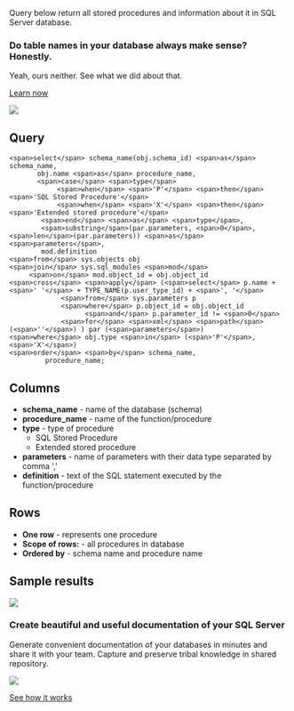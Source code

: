 Query below return all stored procedures and information about it in SQL Server database.

### Do table names in your database always make sense? Honestly.

Yeah, ours neither. See what we did about that.

[Learn now](https://dataedo.com/blog/confused-when-trying-to-work-with-databases?cta=kb-query-table-names)

[![](https://dataedo.com/asset/img/markdown/docs/test-article/edca6a29318bb7640068f5c69a5af4ba.png#center)](https://dataedo.com/blog/confused-when-trying-to-work-with-databases?cta=kb-query-table-names)

## Query

```
<span>select</span> schema_name(obj.schema_id) <span>as</span> schema_name,
       obj.name <span>as</span> procedure_name,
       <span>case</span> <span>type</span>
            <span>when</span> <span>'P'</span> <span>then</span> <span>'SQL Stored Procedure'</span>
            <span>when</span> <span>'X'</span> <span>then</span> <span>'Extended stored procedure'</span>
        <span>end</span> <span>as</span> <span>type</span>,
        <span>substring</span>(par.parameters, <span>0</span>, <span>len</span>(par.parameters)) <span>as</span> <span>parameters</span>,
        mod.definition
<span>from</span> sys.objects obj
<span>join</span> sys.sql_modules <span>mod</span>
     <span>on</span> mod.object_id = obj.object_id
<span>cross</span> <span>apply</span> (<span>select</span> p.name + <span>' '</span> + TYPE_NAME(p.user_type_id) + <span>', '</span> 
             <span>from</span> sys.parameters p
             <span>where</span> p.object_id = obj.object_id 
                   <span>and</span> p.parameter_id != <span>0</span> 
             <span>for</span> <span>xml</span> <span>path</span> (<span>''</span>) ) par (<span>parameters</span>)
<span>where</span> obj.type <span>in</span> (<span>'P'</span>, <span>'X'</span>)
<span>order</span> <span>by</span> schema_name,
         procedure_name;
```

## Columns

-   **schema\_name** - name of the database (schema)
-   **procedure\_name** - name of the function/procedure
-   **type** - type of procedure
    -   SQL Stored Procedure
    -   Extended stored procedure
-   **parameters** - name of parameters with their data type separated by comma ','
-   **definition** - text of the SQL statement executed by the function/procedure

## Rows

-   **One row** - represents one procedure
-   **Scope of rows:** - all procedures in database
-   **Ordered by** - schema name and procedure name

## Sample results

![](https://dataedo.com/asset/img/kb/query/sql-server/stored_procedures.png)

### Create beautiful and useful documentation of your SQL Server

Generate convenient documentation of your databases in minutes and share it with your team. Capture and preserve tribal knowledge in shared repository.

[![](https://dataedo.com/asset/img/markdown/docs/test-article/30c11fa4b210f11740f56e85ca8bf9c6.gif)](https://demo.dataedo.com/)

[See how it works](https://demo.dataedo.com/)